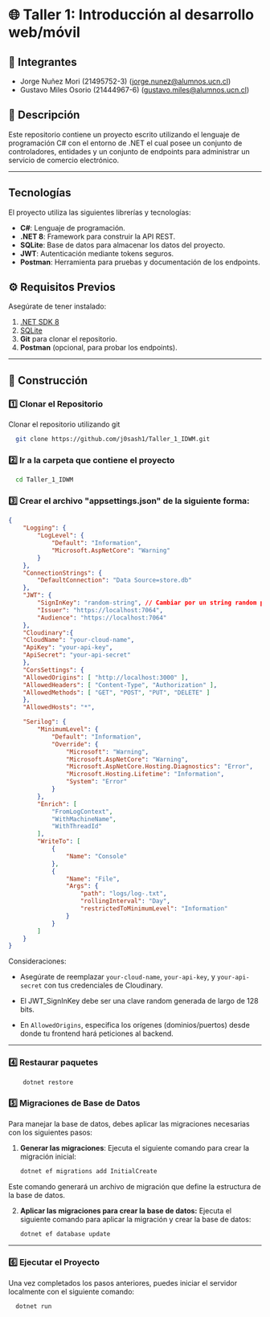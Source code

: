 # 🌐 Taller 1: Introducción al desarrollo web/móvil

## 📌 Integrantes
* Jorge Nuñez Mori (21495752-3) (jorge.nunez@alumnos.ucn.cl)
* Gustavo Miles Osorio (21444967-6) (gustavo.miles@alumnos.ucn.cl)

## 📖 Descripción
Este repositorio contiene un proyecto escrito utilizando el lenguaje de programación C# con el entorno de .NET el cual posee un conjunto de controladores, entidades y un conjunto de endpoints para administrar un servicio de comercio electrónico. 

---
## Tecnologías
El proyecto utiliza las siguientes librerías y tecnologías:
- **C#**: Lenguaje de programación.  
- **.NET 8**: Framework para construir la API REST.  
- **SQLite**: Base de datos para almacenar los datos del proyecto.  
- **JWT**: Autenticación mediante tokens seguros.  
- **Postman**: Herramienta para pruebas y documentación de los endpoints.  

## ⚙️ Requisitos Previos

Asegúrate de tener instalado:
1. [.NET SDK 8](https://dotnet.microsoft.com/en-us/download/dotnet/8.0)  
2. [SQLite](https://www.sqlite.org/download.html)  
3. **Git** para clonar el repositorio.  
4. **Postman** (opcional, para probar los endpoints).  

---

## 🚀 Construcción

### 1️⃣ Clonar el Repositorio

Clonar el repositorio utilizando git
```bash
  git clone https://github.com/j0sash1/Taller_1_IDWM.git
```
### 2️⃣ Ir a la carpeta que contiene el proyecto
```bash
  cd Taller_1_IDWM 
```

### 3️⃣ Crear el archivo "appsettings.json" de la siguiente forma:
```json
{
    "Logging": {
        "LogLevel": {
            "Default": "Information",
            "Microsoft.AspNetCore": "Warning"
        }
    },
    "ConnectionStrings": {
        "DefaultConnection": "Data Source=store.db"
    },
    "JWT": {
        "SignInKey": "random-string", // Cambiar por un string random propio
        "Issuer": "https://localhost:7064",
        "Audience": "https://localhost:7064"
    },
    "Cloudinary":{
    "CloudName": "your-cloud-name",
    "ApiKey": "your-api-key",
    "ApiSecret": "your-api-secret"
    },
    "CorsSettings": {
    "AllowedOrigins": [ "http://localhost:3000" ],
    "AllowedHeaders": [ "Content-Type", "Authorization" ],
    "AllowedMethods": [ "GET", "POST", "PUT", "DELETE" ]
    },
    "AllowedHosts": "*",

    "Serilog": {
        "MinimumLevel": {
            "Default": "Information",
            "Override": {
                "Microsoft": "Warning",
                "Microsoft.AspNetCore": "Warning",
                "Microsoft.AspNetCore.Hosting.Diagnostics": "Error",
                "Microsoft.Hosting.Lifetime": "Information",
                "System": "Error"
            }
        },
        "Enrich": [
            "FromLogContext",
            "WithMachineName",
            "WithThreadId"
        ],
        "WriteTo": [
            {
                "Name": "Console"
            },
            {
                "Name": "File",
                "Args": {
                    "path": "logs/log-.txt",
                    "rollingInterval": "Day",
                    "restrictedToMinimumLevel": "Information"
                }
            }
        ]
    }
}
```

Consideraciones:
- Asegúrate de reemplazar `your-cloud-name`, `your-api-key`, y `your-api-secret` con tus credenciales de Cloudinary.

- El JWT_SignInKey debe ser una clave random generada de largo de 128 bits.

- En `AllowedOrigins`, especifica los orígenes (dominios/puertos) desde donde tu frontend hará peticiones al backend.

---
### 4️⃣ Restaurar paquetes
```bash
    dotnet restore
```

### 5️⃣ Migraciones de Base de Datos

Para manejar la base de datos, debes aplicar las migraciones necesarias con los siguientes pasos:

1. **Generar las migraciones**:
   Ejecuta el siguiente comando para crear la migración inicial:
   ```bash
   dotnet ef migrations add InitialCreate
   ```
Este comando generará un archivo de migración que define la estructura de la base de datos.

2. **Aplicar las migraciones para crear la base de datos:**
   Ejecuta el siguiente comando para aplicar la migración y crear la base de datos:
   ```bash
   dotnet ef database update
   ```
---
### 6️⃣ Ejecutar el Proyecto
  Una vez completados los pasos anteriores, puedes iniciar el servidor localmente con el siguiente comando:
 
 ```bash
   dotnet run
  ```
  